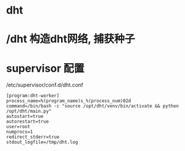 # dht

# /dht 构造dht网络, 捕获种子

# supervisor 配置
/etc/supervisor/conf.d/dht.conf
```
[program:dht-worker]
process_name=%(program_name)s_%(process_num)02d
command=/bin/bash -c "source /opt/dht/venv/bin/activate && python /opt/dht/main.py"
autostart=true
autorestart=true
user=root
numprocs=1
redirect_stderr=true
stdout_logfile=/tmp/dht.log
```